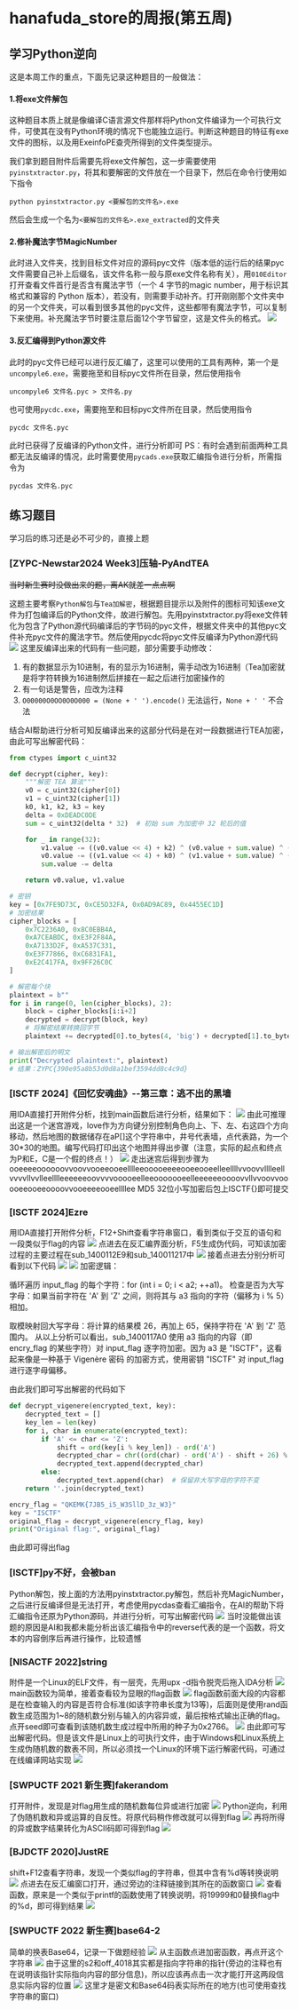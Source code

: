 # hanafuda_store的周报(第五周)
## 学习Python逆向
这是本周工作的重点，下面先记录这种题目的一般做法：
#### 1.将exe文件解包
这种题目本质上就是像编译C语言源文件那样将Python文件编译为一个可执行文件，可使其在没有Python环境的情况下也能独立运行。判断这种题目的特征有exe文件的图标，以及用ExeinfoPE查壳所得到的文件类型提示。

我们拿到题目附件后需要先将exe文件解包，这一步需要使用`pyinstxtractor.py`，将其和要解密的文件放在一个目录下，然后在命令行使用如下指令
```
python pyinstxtractor.py <要解包的文件名>.exe
```
然后会生成一个名为`<要解包的文件名>.exe_extracted`的文件夹
#### 2.修补魔法字节MagicNumber
此时进入文件夹，找到目标文件对应的源码pyc文件（版本低的运行后的结果pyc文件需要自己补上后缀名，该文件名称一般与原exe文件名称有关），用`010Editor`打开查看文件首行是否含有魔法字节（一个 4 字节的magic number，用于标识其格式和兼容的 Python 版本），若没有，则需要手动补齐。打开刚刚那个文件夹中的另一个文件夹，可以看到很多其他的pyc文件，这些都带有魔法字节，可以复制下来使用。补充魔法字节时要注意后面12个字节留空，这是文件头的格式。
![](https://m.qpic.cn/psc?/V52mtLJJ3HJION2p4keN1yJtcH3fCpcu/LiySpxowE0yeWXwBdXN*SenYsSF1xc*DZkm*xttiahHP6hUTWzHeD*lKyhhi*xEk1AnY4SoQ63J.wjXlE9PksnFtGsjwIfZwjWS3ifi61fQ!/b&bo=IARlAQAAAAADB2I!&rf=viewer_4)
#### 3.反汇编得到Python源文件
此时的pyc文件已经可以进行反汇编了，这里可以使用的工具有两种，第一个是`uncompyle6.exe`，需要拖至和目标pyc文件所在目录，然后使用指令
```
uncompyle6 文件名.pyc > 文件名.py
```
也可使用`pycdc.exe`，需要拖至和目标pyc文件所在目录，然后使用指令
```
pycdc 文件名.pyc
```
此时已获得了反编译的Python文件，进行分析即可
PS：有时会遇到前面两种工具都无法反编译的情况，此时需要使用`pycads.exe`获取汇编指令进行分析，所需指令为
```
pycdas 文件名.pyc
```
## 练习题目
学习后的练习还是必不可少的，直接上题
### [ZYPC-Newstar2024 Week3]压轴-PyAndTEA
~~当时新生赛时没做出来的题，离AK就差一点点啊~~

这题主要考察`Python解包`与`Tea加解密`，根据题目提示以及附件的图标可知该exe文件为打包编译后的Python文件，故进行解包。先用pyinstxtractor.py将exe文件转化为包含了Python源代码编译后的字节码的pyc文件，根据文件夹中的其他pyc文件补充pyc文件的魔法字节。然后使用pycdc将pyc文件反编译为Python源代码
![](https://a1.qpic.cn/psc?/V52mtLJJ3HJION2p4keN1yJtcH3fCpcu/LiySpxowE0yeWXwBdXN*SQ8YSVki4aAK8Z3Dcu3pIy7eWLOfKmVuJ8cS4pLLTH*1KnIWFPTq7rvqAD0KDGtcmhuLPz0iaGCNeUym6TLN8CU!/b&ek=1&kp=1&pt=0&bo=pgYUAwAAAAADF4U!&tl=1&vuin=934483106&tm=1731826800&dis_t=1731827895&dis_k=3ad0521ba0769e6cca973bf3e60b510b&sce=60-2-2&rf=viewer_4)
这里反编译出来的代码有一些问题，部分需要手动修改：
1. 有的数据显示为10进制，有的显示为16进制，需手动改为16进制（Tea加密就是将字符转换为16进制然后拼接在一起之后进行加密操作的
2. 有一句话是警告，应改为注释
3. `O00000O0OO0O0O000 = (None + ' ').encode()` 无法运行，`None + ' '` 不合法

结合AI帮助进行分析可知反编译出来的这部分代码是在对一段数据进行TEA加密，由此可写出解密代码：
```python
from ctypes import c_uint32

def decrypt(cipher, key):
    """解密 TEA 算法"""
    v0 = c_uint32(cipher[0])
    v1 = c_uint32(cipher[1])
    k0, k1, k2, k3 = key
    delta = 0xDEADC0DE
    sum = c_uint32(delta * 32)  # 初始 sum 为加密中 32 轮后的值

    for _ in range(32):
        v1.value -= ((v0.value << 4) + k2) ^ (v0.value + sum.value) ^ ((v0.value >> 5) + k3)
        v0.value -= ((v1.value << 4) + k0) ^ (v1.value + sum.value) ^ ((v1.value >> 5) + k1)
        sum.value -= delta

    return v0.value, v1.value

# 密钥
key = [0x7FE9D73C, 0xCE5D32FA, 0x0AD9AC89, 0x4455EC1D]
# 加密结果
cipher_blocks = [
    0x7C2236A0, 0x8C0EBB4A,
    0xA7CEABDC, 0xE3F2F84A,
    0xA7133D2F, 0xA537C331,
    0xE3F77866, 0xC6831FA1,
    0xE2C417FA, 0x9FF26C0C
]

# 解密每个块
plaintext = b""
for i in range(0, len(cipher_blocks), 2):
    block = cipher_blocks[i:i+2]
    decrypted = decrypt(block, key)
    # 将解密结果转换回字节
    plaintext += decrypted[0].to_bytes(4, 'big') + decrypted[1].to_bytes(4, 'big')

# 输出解密后的明文
print("Decrypted plaintext:", plaintext)
# 结果：ZYPC{390e95a8b53d0d8a1bef3594dd8c4c9d}
```

### [ISCTF 2024]《回忆安魂曲》--第三章：逃不出的黑墙
用IDA直接打开附件分析，找到main函数后进行分析，结果如下：
![](https://a1.qpic.cn/psc?/V52mtLJJ3HJION2p4keN1yJtcH3fCpcu/LiySpxowE0yeWXwBdXN*SRCr4lHzWCN8s9GX0SmXNtq9G2ULJvLgIAiaImAbA9wve7Gdy6V5iEmylPVwzW9L9.lI*xfrs3ALdrntscZHKjY!/c&ek=1&kp=1&pt=0&bo=2QL5AdkC.QEBFzA!&t=5&tl=3&vuin=934483106&tm=1731834000&dis_t=1731837253&dis_k=aaafe01e794b85333a14f8ac2e496116&sce=60-2-2&rf=0-0)
由此可推理出这是一个迷宫游戏，love作为方向键分别控制角色向上、下、左、右这四个方向移动，然后地图的数据储存在aP[]这个字符串中，井号代表墙，点代表路，为一个30*30的地图。编写代码打印出这个地图并得出步骤（注意，实际的起点和终点为P和E，C是一个假的终点！）
![](https://m.qpic.cn/psc?/V52mtLJJ3HJION2p4keN1yJtcH3fCpcu/LiySpxowE0yeWXwBdXN*SSlyFwfLxGvix9eEjGWNViMkpSWFVJcPSczBAPpLNWagnUbPJyM6.LaQiiusaVFYbbnHUTkEvTYE5Cb9XV.b*84!/b&bo=YQNSAwAAAAADFwE!&rf=viewer_4)
走出迷宫后得到步骤为ooeeeeoooooovvoovvooeeooeelllleeooooeeeeooeeooeelleellllvvoovvlllleellvvvvllvvlleelllleeeeeeoovvvvooooeelleeooooooeelleeeeeeoooovvllvvoovvooooeeooeeoooovvooeeeeooeellllee
MD5 32位小写加密后包上ISCTF{}即可提交
### [ISCTF 2024]Ezre
用IDA直接打开附件分析，F12+Shift查看字符串窗口，看到类似于交互的语句和一段类似于flag的内容
![](https://m.qpic.cn/psc?/V52mtLJJ3HJION2p4keN1yJtcH3fCpcu/LiySpxowE0yeWXwBdXN*SS4Bj3vtfnrfxkh4TvghmFbbEpHxgNV36c8ax*D5yhwZNKNeaJWabnk32eotYz*4htQQeXWOA9iB25SLqVqTOww!/b&bo=yAPtAAAAAAADFxQ!&rf=viewer_4)
点进去在反汇编界面分析，F5生成伪代码，可知该加密过程的主要过程在sub_1400112E9和sub_140011217中
![](https://m.qpic.cn/psc?/V52mtLJJ3HJION2p4keN1yJtcH3fCpcu/LiySpxowE0yeWXwBdXN*SeewbYv907o0oZkMzdzvEvQbq600xKhMdRx34dIymkCOYofd68unlzt0yQpe.9bTKeSph*PSDhsfc*dAI.2Oi4w!/b&bo=wAR1AwAAAAADF4A!&rf=viewer_4)
接着点进去分别分析可看到以下代码
![](https://m.qpic.cn/psc?/V52mtLJJ3HJION2p4keN1yJtcH3fCpcu/LiySpxowE0yeWXwBdXN*SbIOxEcfaIFEh0WqfZR0TmC.KM0FZFfdMEHq1oCcXvlAX1tFl0vlfilavX30NOgxifKnkwRkKcuAsiAZpZNboxE!/b&bo=YAPbAQAAAAADF4s!&rf=viewer_4)
![](https://m.qpic.cn/psc?/V52mtLJJ3HJION2p4keN1yJtcH3fCpcu/LiySpxowE0yeWXwBdXN*ScB03MMHelrhPnkf0GSKgO67mA9Xnu9sD7YS4cXB7Ns.mNbQmEMHj6G63Iu4cikx4iR.mmMEznibidUfQAvBbVU!/b&bo=YAMDAgAAAAADF1A!&rf=viewer_4)
加密逻辑：

循环遍历 input_flag 的每个字符：for (int i = 0; i < a2; ++a1)。
检查是否为大写字母：如果当前字符在 'A' 到 'Z' 之间，则将其与 a3 指向的字符（偏移为 i % 5）相加。

取模映射回大写字母：将计算的结果模 26，再加上 65，保持字符在 'A' 到 'Z' 范围内。
从以上分析可以看出，sub_1400117A0 使用 a3 指向的内容（即 encry_flag 的某些字符）对 input_flag 逐字符加密。因为 a3 是 "ISCTF"，这看起来像是一种基于 Vigenère 密码 的加密方式，使用密钥 "ISCTF" 对 input_flag 进行逐字母偏移。

由此我们即可写出解密的代码如下
```python
def decrypt_vigenere(encrypted_text, key):
    decrypted_text = []
    key_len = len(key)
    for i, char in enumerate(encrypted_text):
        if 'A' <= char <= 'Z':
            shift = ord(key[i % key_len]) - ord('A')
            decrypted_char = chr((ord(char) - ord('A') - shift + 26) % 26 + ord('A'))
            decrypted_text.append(decrypted_char)
        else:
            decrypted_text.append(char)  # 保留非大写字母的字符不变
    return ''.join(decrypted_text)

encry_flag = "QKEMK{7JB5_i5_W3SllD_3z_W3}"
key = "ISCTF"
original_flag = decrypt_vigenere(encry_flag, key)
print("Original flag:", original_flag)

```
由此即可得出flag
### [ISCTF]py不好，会被ban
Python解包，按上面的方法用pyinstxtractor.py解包，然后补充MagicNumber，之后进行反编译但是无法打开，考虑使用pycdas查看汇编指令，在AI的帮助下将汇编指令还原为Python源码，并进行分析，可写出解密代码
![](https://m.qpic.cn/psc?/V52mtLJJ3HJION2p4keN1yJtcH3fCpcu/LiySpxowE0yeWXwBdXN*SbQxds0gHQf5*h5CIL9jiLIbdmf9F6f9ytWWDtNJ6ezbVcfbelOg6FLx38GEpbbPcUZMH0wGfgATtXp37iihTXs!/b&bo=9AY4BAAAAAADB.w!&rf=viewer_4)
当时没能做出该题的原因是AI和我都未能分析出该汇编指令中的reverse代表的是一个函数，将文本的内容倒序后再进行操作，比较遗憾
### [NISACTF 2022]string
附件是一个Linux的ELF文件，有一层壳，先用upx -d指令脱壳后拖入IDA分析
![](https://m.qpic.cn/psc?/V52mtLJJ3HJION2p4keN1yJtcH3fCpcu/LiySpxowE0yeWXwBdXN*SecmGJrTS60ifcyNZs3.e4ZJqL2HNH3l3ngsT9uiXs77yY23bJ*qOuREn29ao6PYbDqObhr4Qi0CaszskTvr1vM!/b&bo=AwP*AAAAAAADF80!&rf=viewer_4)
main函数较为简单，接着查看较为显眼的flag函数
![](https://m.qpic.cn/psc?/V52mtLJJ3HJION2p4keN1yJtcH3fCpcu/LiySpxowE0yeWXwBdXN*SXq7LaBgh5cUp0LYIhl7dYctlP7YAKPeHBpetb0ayK2oa9kRgtKg4lkIf.IZURtmvuU5L6pzkdUPIFmpqYdHi9o!/b&bo=VAMOBAAAAAADF28!&rf=viewer_4)
flag函数前面大段的内容都是在检查输入的内容是否符合标准(如该字符串长度为13等)，后面则是使用rand函数生成范围为1~8的随机数分别与输入的内容异或，最后按格式输出正确的flag。点开seed即可查看到该随机数生成过程中所用的种子为0x2766。
![](https://m.qpic.cn/psc?/V52mtLJJ3HJION2p4keN1yJtcH3fCpcu/LiySpxowE0yeWXwBdXN*SbUZOFZp9CoC6ugqrEQGRe2FexDXod.sxGnD3d7Fky92KJYGA0WzTnL9gOecfwumDD39366vJ*Mpp0ee0CCUw3U!/b&bo=JwImAAAAAAADFzE!&rf=viewer_4)
由此即可写出解密代码。但是该文件是Linux上的可执行文件，由于Windows和Linux系统上生成伪随机数的数表不同，所以必须找一个Linux的环境下运行解密代码，可通过在线编译网站实现
![](https://m.qpic.cn/psc?/V52mtLJJ3HJION2p4keN1yJtcH3fCpcu/LiySpxowE0yeWXwBdXN*SUsdkHW.ngBdVRPyIPDrpEkBr84GGsj9PxP8dP8sL0OJVyVxqEdM6he5eiibuTbbLLXTITEeooX*RzDUWbTFmhU!/b&bo=mwO.AQAAAAADFxU!&rf=viewer_4)
### [SWPUCTF 2021 新生赛]fakerandom
打开附件，发现是对flag用生成的随机数每位异或进行加密
![](https://m.qpic.cn/psc?/V52mtLJJ3HJION2p4keN1yJtcH3fCpcu/LiySpxowE0yeWXwBdXN*SfAl.D0cwadNnsX*z0XO*tKJx7q7.VwYQ*5CBZhCJ4j*ZcCWdicxMesOfMRuL9iBTFMxGNXAj*.mPJzXifR9g5c!/b&bo=6wR1AQAAAAADF6k!&rf=viewer_4)
Python逆向，利用了伪随机数和异或运算的自反性。将原代码稍作修改就可以得到flag
![](https://m.qpic.cn/psc?/V52mtLJJ3HJION2p4keN1yJtcH3fCpcu/LiySpxowE0yeWXwBdXN*SfAl.D0cwadNnsX*z0XO*tKJx7q7.VwYQ*5CBZhCJ4j*ZcCWdicxMesOfMRuL9iBTFMxGNXAj*.mPJzXifR9g5c!/b&bo=6wR1AQAAAAADF6k!&rf=viewer_4)
再将所得的异或数字结果转化为ASCII码即可得到flag
![](https://m.qpic.cn/psc?/V52mtLJJ3HJION2p4keN1yJtcH3fCpcu/LiySpxowE0yeWXwBdXN*SWZZSemdrv536VvdqVNnrW8P5K7Swml3ILsjIlOevO3qsNwsdLSMDnJ30nyB6Ql0uDswoKYUuMLaUsnpU8EV82Q!/b&bo=igPJAgAAAAADF3A!&rf=viewer_4)
### [BJDCTF 2020]JustRE
shift+F12查看字符串，发现一个类似flag的字符串，但其中含有%d等转换说明
![](https://a1.qpic.cn/psc?/V52mtLJJ3HJION2p4keN1yJtcH3fCpcu/LiySpxowE0yeWXwBdXN*SUvcgehw54lJkWgXWMabY62smI7otorqIcEjl7IOkaZTLyd50LlN1R*v.HAK2MCezRcbSbJ9r5e5ddusCAc2*eE!/b&ek=1&kp=1&pt=0&bo=VAJVAAAAAAADFzE!&tl=1&vuin=934483106&tm=1731243600&dis_t=1731243830&dis_k=be1098132bd64c703b5184b6769eacf4&sce=60-3-3&rf=viewer_4)
点进去在反汇编窗口打开，通过旁边的注释链接到其所在的函数窗口
![](https://m.qpic.cn/psc?/V52mtLJJ3HJION2p4keN1yJtcH3fCpcu/LiySpxowE0yeWXwBdXN*STti1j1TcCy6m4p*y5fgStWLytVOpIuAAo8LnTva*Qf4GQhe2lEFl7X3J3H1tvBbsCmYJyjdgRZKemT*uXiblZI!/b&bo=uANlAAAAAAADF.w!&rf=viewer_4)
查看函数，原来是一个类似于printf的函数使用了转换说明，将19999和0替换flag中的%d，即可得到结果
![](https://m.qpic.cn/psc?/V52mtLJJ3HJION2p4keN1yJtcH3fCpcu/LiySpxowE0yeWXwBdXN*SQ*JpJ6p5nsSp9oygDAMKA2AomWgsdiR2RHh7Imj2kfB6wknZGgNKx9ekFq2FW2.HUXz9Dfud9z8rFlbBzk2OTI!/b&bo=vgKqAAAAAAADFyQ!&rf=viewer_4)
### [SWPUCTF 2022 新生赛]base64-2
简单的换表Base64，记录一下做题经验
![](https://m.qpic.cn/psc?/V52mtLJJ3HJION2p4keN1yJtcH3fCpcu/LiySpxowE0yeWXwBdXN*SdYN6VvxkAO1Efvaqb6p4ud8sss6YcFbJyW8peTJf3jkin.J5KzdCX*LdqWi.aAdkUt0u3MDFMeAmxTm3efcpB0!/b&bo=2gN1AAAAAAADF54!&rf=viewer_4)
从主函数点进加密函数，再点开这个字符串
![](https://m.qpic.cn/psc?/V52mtLJJ3HJION2p4keN1yJtcH3fCpcu/LiySpxowE0yeWXwBdXN*SQGg9J5BhuglHSwmafLvhaE9NB7F3ppOWemo1C885RkJu9PqAJqk1clwSD*4laWGxRmcRCkRzG4gBwK1T2PY6iQ!/b&bo=0QSmAAAAAAADF0E!&rf=viewer_4)
由于这里的s2和off_4018其实都是指向字符串的指针(旁边的注释也有在说明该指针实际指向内容的部分信息)，所以应该再点击一次才能打开这两段信息实际内容的位置
![](https://m.qpic.cn/psc?/V52mtLJJ3HJION2p4keN1yJtcH3fCpcu/LiySpxowE0yeWXwBdXN*SYqMKi4broolaCJjBXNieJ8arqbsykU399*LXcC0HFpo6lhilMs1WedRflDO4yFqiV2mcIjv9RFYA7YoRe53mPs!/b&bo=BgXpAAAAAAADF9g!&rf=viewer_4)
这里才是密文和Base64码表实际所在的地方(也可使用查找字符串的窗口)